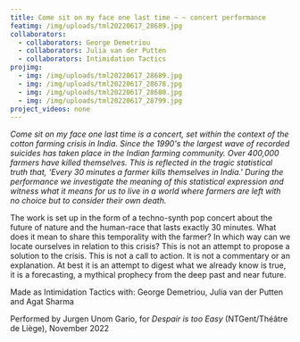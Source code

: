 ```yaml
---
title: Come sit on my face one last time ~ ~ concert performance
featimg: /img/uploads/tml20220617_28689.jpg
collaborators:
  - collaborators: George Demetriou
  - collaborators: Julia van der Putten
  - collaborators: Intimidation Tactics
projimg:
  - img: /img/uploads/tml20220617_28689.jpg
  - img: /img/uploads/tml20220617_28678.jpg
  - img: /img/uploads/tml20220617_28680.jpg
  - img: /img/uploads/tml20220617_28799.jpg
project_videos: none
---
```

*Come sit on my face one last time is a concert, set within the context of the cotton farming crisis in India. S﻿ince the 1990's the largest wave of recorded suicides has taken place in the Indian farming community. Over 400,000 farmers have killed themselves. This is reflected in the tragic statistical truth that, 'Every 30 minutes a farmer kills themselves in India.' During the performance we investigate the meaning of this statistical expression and witness what it means for us to live in a world where farmers are left with no choice but to consider their own death.*

The work is set up in the form of a techno-synth pop concert about the future of nature and the human-race that lasts exactly 30 minutes. What does it mean to share this temporality with the farmer? In which way can we locate ourselves in relation to this crisis? This is not an attempt to propose a solution to the crisis. This is not a call to action. It is not a commentary or an explanation. At best it is an attempt to digest what we already know is true, it is a forecasting, a mythical prophecy from the deep past and near future.

Made as Intimidation Tactics with: George Demetriou, Julia van der Putten and Agat Sharma

P﻿erformed by Jurgen Unom Gario, for *Despair is too Easy* (NTGent/Théâtre de Liège), November 2022